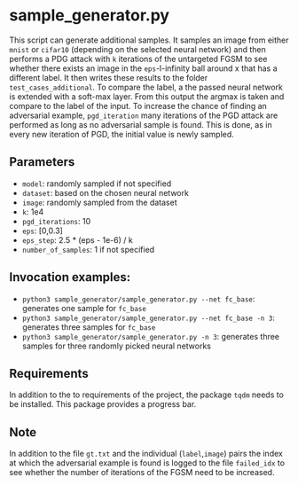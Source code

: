 # sample_generator.py
This script can generate additional samples. It samples an image from either `mnist` or `cifar10` (depending on the selected neural network) and then performs a PDG attack with `k` iterations of the untargeted FGSM to see whether there exists an image in the `eps`-l-infinity ball around x that has a different label. It then writes these results to the folder `test_cases_additional`. To compare the label, a the passed neural network is extended with a soft-max layer. From this output the argmax is taken and compare to the label of the input.
To increase the chance of finding an adversarial example, `pgd_iteration` many iterations of the PGD attack are performed as long as no adversarial sample is found. This is done, as in every new iteration of PGD, the initial value is newly sampled.

## Parameters
- `model`: randomly sampled if not specified
- `dataset`: based on the chosen neural network
- `image`: randomly sampled from the dataset
- `k`: 1e4
- `pgd_iterations`: 10
- `eps`: [0,0.3]
- `eps_step`: 2.5 * (eps - 1e-6) / k
- `number_of_samples`: 1 if not specified

## Invocation examples:
- `python3 sample_generator/sample_generator.py --net fc_base`: generates one sample for `fc_base`
- `python3 sample_generator/sample_generator.py --net fc_base -n 3`: generates three samples for `fc_base`
- `python3 sample_generator/sample_generator.py -n 3`: generates three samples for three randomly picked neural networks

## Requirements
In addition to the to requirements of the project, the package `tqdm` needs to be installed. This package provides a progress bar.

## Note
In addition to the file `gt.txt` and the individual (`label`,`image`) pairs the index at which the adversarial example is found is logged to the file `failed_idx` to see whether the number of iterations of the FGSM need to be increased.
